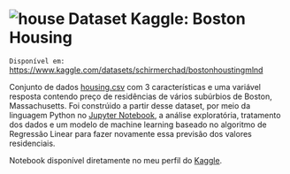 # ![house](https://user-images.githubusercontent.com/131414411/233749657-3855d7c3-4087-40ce-8f6f-cd83be79066f.png) Dataset Kaggle: Boston Housing 

`Disponível em:` https://www.kaggle.com/datasets/schirmerchad/bostonhoustingmlnd

Conjunto de dados [housing.csv](https://github.com/anaclfortunato/Kaggle/blob/main/boston_housing_regressao_linear/housing.csv) com 3 características e uma variável resposta contendo preço de residências de vários subúrbios de Boston, Massachusetts. 
Foi constrúido a partir desse dataset, por meio da linguagem Python no [Jupyter Notebook](https://github.com/anaclfortunato/Kaggle/blob/main/boston_housing_regressao_linear/bostonhousing_regressao_linear.ipynb), a análise exploratória, 
tratamento dos dados e um modelo de machine learning baseado no algoritmo de Regressão Linear para fazer novamente essa previsão dos valores residenciais. 

Notebook disponível diretamente no meu perfil do [Kaggle](https://www.kaggle.com/code/anaalucca/bostonhousing-com-regressao-linear).
